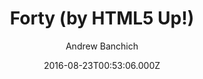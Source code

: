 ---
layout: JamstackTheme
title: Forty (by HTML5 Up!)
github: https://github.com/andrewbanchich/Forty-Jekyll-Theme
demo: https://andrewbanchich.github.io/forty-jekyll-theme/
author: Andrew Banchich
ssg: Jekyll
date: 2016-08-23T00:53:06.000Z
description: A Jekyll version of the 'Forty' theme by HTML5 UP.
stale: false
---